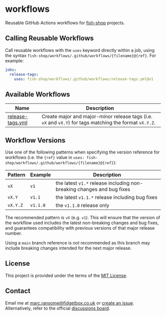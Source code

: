# workflows

Reusable GitHub Actions workflows for [fish-shop](https://github.com/fish-shop) projects.

## Calling Reusable Workflows

Call reusable workflows with the `uses` keyword directly within a job, using the syntax `fish-shop/workflows/.github/workflows/{filename}@{ref}`. For example:

```yaml
jobs:
  release-tags:
    uses: fish-shop/workflows/.github/workflows/release-tags.yml@v1
```

## Available Workflows

| Name                    | Description                                                                          |
|-------------------------|--------------------------------------------------------------------------------------|
| [release-tags.yml](.github/workflows/release-tags.yml)      | Create major and major-minor release tags (i.e. `vX` and `vX.Y`) for tags matching the format `vX.Y.Z`.     |

## Workflow Versions

Use one of the following patterns when specifying the version reference for workflows (i.e. the `{ref}` value in `uses: fish-shop/workflows/.github/workflows/{filename}@{ref}`):

| Pattern  | Example   | Description                                                            |
|----------|-----------|------------------------------------------------------------------------|
| `vX`     | `v1`      | the latest `v1.*` release including non-breaking changes and bug fixes |
| `vX.Y`   | `v1.1`    | the latest `v1.1.*` release including bug fixes                        |
| `vX.Y.Z` | `v1.1.0`  | the `v1.1.0` release only                                              |                

The recommended pattern is `vX` (e.g. `v1`). This will ensure that the version of the workflow used includes the latest non-breaking changes and bug fixes, and guarantees compatibility with previous versions of that major release number.

Using a `main` branch reference is _not_ recommended as this branch may include breaking changes intended for the next major release.

## License

This project is provided under the terms of the [MIT License](https://opensource.org/licenses/mit-license.php).

## Contact

Email me at [marc.ransome@fidgetbox.co.uk](mailto:marc.ransome@fidgetbox.co.uk) or [create an issue](https://github.com/fish-shop/workflows/issues). Alternatively, refer to the official [discussions board](https://github.com/orgs/fish-shop/discussions).
